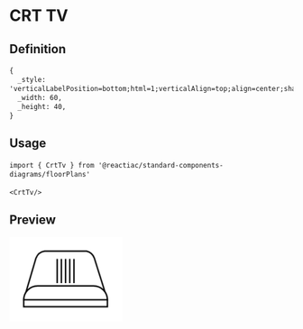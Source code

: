 # CRT TV

## Definition

```
{
  _style: 'verticalLabelPosition=bottom;html=1;verticalAlign=top;align=center;shape=mxgraph.floorplan.crt_tv;',
  _width: 60,
  _height: 40,
}
```

## Usage

```
import { CrtTv } from '@reactiac/standard-components-diagrams/floorPlans'

<CrtTv/>
```

## Preview

<img src="./crt-tv.png" width="200"/>
